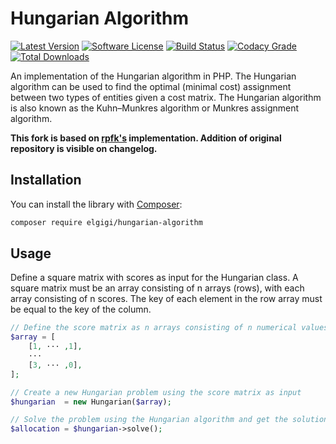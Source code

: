 # Hungarian Algorithm

[![Latest Version](http://img.shields.io/packagist/v/elgigi/hungarian-algorithm.svg?style=flat-square)](https://github.com/ElGigi/HungarianAlgorithm/releases)
[![Software License](https://img.shields.io/badge/license-MIT-brightgreen.svg?style=flat-square)](LICENSE)
[![Build Status](https://img.shields.io/github/workflow/status/ElGigi/HungarianAlgorithm/Tests/main.svg?style=flat-square)](https://github.com/ElGigi/HungarianAlgorithm/actions/workflows/tests.yml?query=branch%3Amain)
[![Codacy Grade](https://img.shields.io/codacy/grade/4c4a5d058b58475bb6be046555ceb09f/main.svg?style=flat-square)](https://app.codacy.com/gh/ElGigi/HungarianAlgorithm)
[![Total Downloads](https://img.shields.io/packagist/dt/elgigi/hungarian-algorithm.svg?style=flat-square)](https://packagist.org/packages/elgigi/hungarian-algorithm)

An implementation of the Hungarian algorithm in PHP. The Hungarian algorithm can be used to find the optimal (minimal
cost) assignment between two types of entities given a cost matrix. The Hungarian algorithm is also known as the
Kuhn–Munkres algorithm or Munkres assignment algorithm.

**This fork is based on [rpfk's](https://github.com/rpfk/Hungarian) implementation.
Addition of original repository is visible on changelog.**

## Installation

You can install the library with [Composer](https://getcomposer.org/):

```bash
composer require elgigi/hungarian-algorithm
```

## Usage

Define a square matrix with scores as input for the Hungarian class. A square matrix must be an array consisting of n
arrays (rows), with each array consisting of n scores.
The key of each element in the row array must be equal to the key of the column.

```php
// Define the score matrix as n arrays consisting of n numerical values
$array = [
    [1, ··· ,1],
    ···
    [3, ··· ,0],
];

// Create a new Hungarian problem using the score matrix as input
$hungarian  = new Hungarian($array);

// Solve the problem using the Hungarian algorithm and get the solution as an array with the row and column as key and value, respectively
$allocation = $hungarian->solve();
```
